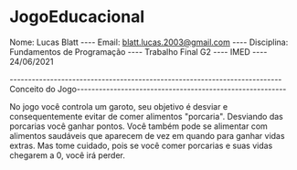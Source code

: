 # JogoEducacional

Nome: Lucas Blatt ---- Email: blatt.lucas.2003@gmail.com ---- Disciplina: Fundamentos de Programação ---- Trabalho Final G2 ---- IMED ---- 24/06/2021

--------------------------------------------------------------------------Conceito do Jogo---------------------------------------------------------

No jogo você controla um garoto, seu objetivo é desviar e consequentemente evitar de comer alimentos "porcaria". Desviando das porcarias você ganhar pontos.
Você também pode se alimentar com alimentos saudáveis que aparecem de vez em quando para ganhar vidas extras. Mas tome cuidado, pois se você comer porcarias e suas vidas chegarem a 0, você irá perder.
